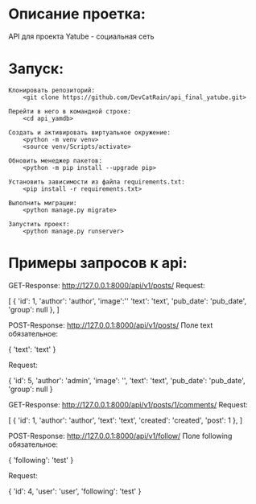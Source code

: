 # Описание проетка:

API для проекта Yatube - социальная сеть


# Запуск:
    Клонировать репозиторий:
        <git clone https://github.com/DevCatRain/api_final_yatube.git>
    
    Перейти в него в командной строке:
        <cd api_yamdb>

    Cоздать и активировать виртуальное окружение:
        <python -m venv venv>
        <source venv/Scripts/activate>
    
    Обновить менеджер пакетов:
        <python -m pip install --upgrade pip>

    Установить зависимости из файла requirements.txt:
        <pip install -r requirements.txt>

    Выполнить миграции:
        <python manage.py migrate>

    Запустить проект:
        <python manage.py runserver>


# Примеры запросов к api:

GET-Response: http://127.0.0.1:8000/api/v1/posts/
Request:

[
    {
        'id': 1,
        'author': 'author',
        'image':''
        'text': 'text',
        'pub_date': 'pub_date',
        'group': null
    },
]


POST-Response: http://127.0.0.1:8000/api/v1/posts/
Поле text обязательное:

{
    'text': 'text'
}

Request:

{
    'id': 5,
    'author': 'admin',
    'image': '',
    'text': 'text',
    'pub_date': 'pub_date',
    'group': null
}


GET-Response: http://127.0.0.1:8000/api/v1/posts/1/comments/
Request:

[
    {
        'id': 1,
        'author': 'author',
        'text': 'text',
        'created': 'created',
        'post': 1
    },
]


POST-Response: http://127.0.0.1:8000/api/v1/follow/
Поле following обязательное:

{
    'following': 'test'
}

Request:

{
    'id': 4,
    'user': 'user',
    'following': 'test'
}

